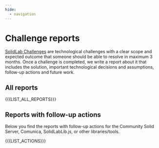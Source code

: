 ```yaml
---
hide:
  - navigation
---
```


# Challenge reports

[SolidLab Challenges](https://github.com/SolidLabResearch/Challenges/) are technological challenges with 
a clear scope and expected outcome 
that someone should be able to resolve in maximum 3 months.
Once a challenge is completed, we write a report about it that includes
the solution, important technological decisions and assumptions, follow-up actions and future work.

## All reports

{{{LIST_ALL_REPORTS}}}

## Reports with follow-up actions

Below you find the reports with follow-up actions for
the Community Solid Server, Comunica, SolidLabLib.js, or other libraries/tools.

{{{LIST_ACTIONS}}}
